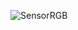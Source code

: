 
![SensorRGB](https://user-images.githubusercontent.com/127142271/224125432-ba0efa60-768d-44fe-9716-33ac5237e1da.png)
